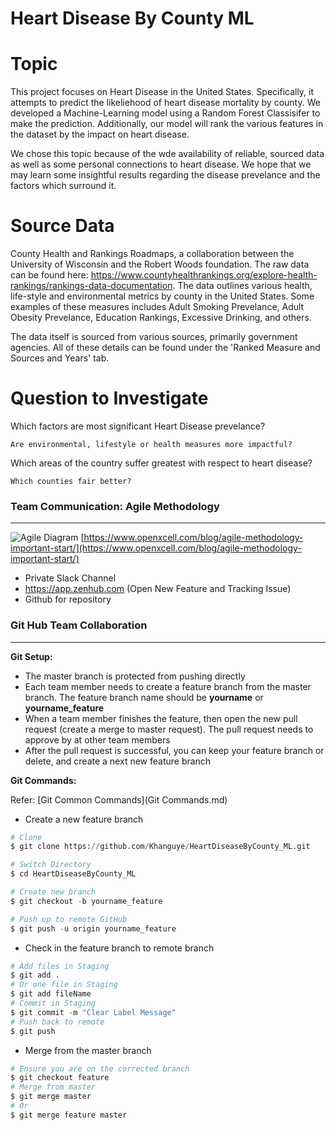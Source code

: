 # Heart Disease By County ML

# Topic
This project focuses on Heart Disease in the United States. Specifically, it attempts to predict the likeliehood of heart disease mortality by county. We developed a Machine-Learning model using a Random Forest Classisifer to make the prediction. Additionally, our model will rank the various features in the dataset by the impact on heart disease.

We chose this topic because of the wde availability of reliable, sourced data as well as some personal connections to heart disease. We hope that we may learn some insightful results regarding the disease prevelance and the factors which surround it.

# Source Data
 County Health and Rankings Roadmaps, a collaboration between the University of Wisconsin and the Robert Woods foundation. The raw data can be found here: https://www.countyhealthrankings.org/explore-health-rankings/rankings-data-documentation. The data outlines various health, life-style and environmental metrics by county in the United States. Some examples of these measures includes Adult Smoking Prevelance, Adult Obesity Prevelance, Education Rankings, Excessive Drinking, and others. 
 
  The data itself is sourced from various sources, primarily government agencies. All of these details can be found under the 'Ranked Measure and Sources and Years' tab.

# Question to Investigate

Which factors are most significant Heart Disease prevelance?

    Are environmental, lifestyle or health measures more impactful?

Which areas of the country suffer greatest with respect to heart disease?

    Which counties fair better?





### Team Communication: Agile Methodology 
---

![Agile Diagram](https://www.openxcell.com/wp-content/uploads/2020/02/Agile_Diagram.png)
[https://www.openxcell.com/blog/agile-methodology-important-start/](https://www.openxcell.com/blog/agile-methodology-important-start/)

- Private Slack Channel
- https://app.zenhub.com (Open New Feature and Tracking Issue)
- Github for repository

### Git Hub Team Collaboration
--- 

**Git Setup:**

- The master branch is protected from pushing directly
- Each team member needs to create a feature branch from the master branch. The feature branch name should be **yourname** or **yourname_feature**
- When a team member finishes the feature, then open the new pull request (create a merge to master request). The pull request needs to approve by at other team members
- After the pull request is successful, you can keep your feature branch or delete, and create a next new feature branch

**Git Commands:**

Refer: [Git Common Commands](Git Commands.md)

- Create a new feature branch

```Python
# Clone
$ git clone https://github.com/Khanguye/HeartDiseaseByCounty_ML.git

# Switch Directory
$ cd HeartDiseaseByCounty_ML

# Create new branch
$ git checkout -b yourname_feature

# Push up to remote GitHub
$ git push -u origin yourname_feature
```

- Check in the feature branch to remote branch

```Python
# Add files in Staging
$ git add .
# Or one file in Staging
$ git add fileName
# Commit in Staging
$ git commit -m "Clear Label Message"
# Push back to remote
$ git push 
```

- Merge from the master branch

```Python
# Ensure you are on the corrected branch
$ git checkout feature
# Merge from master
$ git merge master
# Or
$ git merge feature master
```
